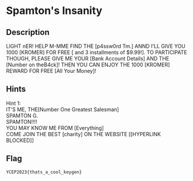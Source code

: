 Spamton's Insanity
==

## Description
LIGHT nER! HELP M-MME FIND THE [p4ssw0rd Tm.] ANND I'LL GIVE YOU 1000 [KROMER] FOR FREE [ and 3 installments of $9.99!]. TO PARTICIPATE THOUGH, PLEASE GIVE ME YOUR [Bank Account Details] AND THE [Number on theB4ck]! THEN YOU CAN ENJOY THE 1000 [KROMER] REWARD FOR FREE [All Your Money]!

## Hints
Hint 1:\
IT'S ME, THE[Number One Greatest Salesman]\
SPAMTON G.\
SPAMTON!!!!\
YOU MAY KNOW ME FROM [Everything]\
COME JOIN THE BEST [charity] ON THE WEBSITE [[HYPERLINK BLOCKED]]

## Flag
```
YCEP2023{thats_a_cool_keygen}
```
